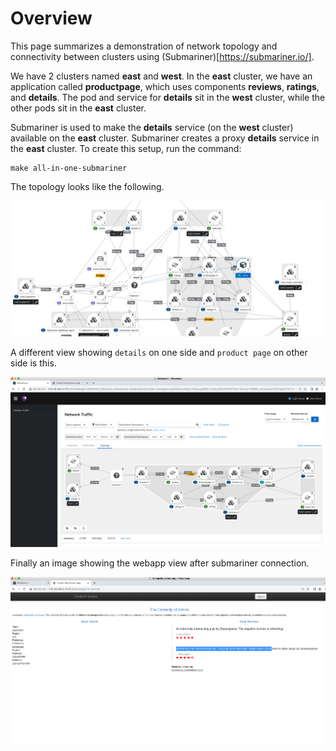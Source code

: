 
# Overview

This page summarizes a demonstration of network topology and connectivity between clusters using (Submariner)[https://submariner.io/].

We have 2 clusters named **east** and **west**.
In the **east** cluster, we have an application called **productpage**, which uses components **reviews**, **ratings**, and **details**.
The pod and service for **details** sit in the **west** cluster, while the other pods sit in the **east** cluster.

Submariner is used to make the **details** service (on the **west** cluster) available on the **east** cluster.
Submariner creates a proxy **details** service in the **east** cluster.
To create this setup, run the command:
```
make all-in-one-submariner
```

The topology looks like the following.

![submariner-plain-png](images/submariner-plain.png)

A different view showing `details` on one side and `product page` on other side is this.

![submariner-view](images/submariner-view.png)

Finally an image showing the webapp view after submariner connection.

![workload-connected](images/workload-connected.png)